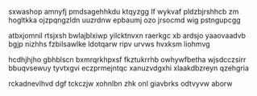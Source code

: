 sxwashop amnyfj pmdsagehhkdu ktqyzgg lf wykvaf pldzbjrshhcb zm hogltkka ojzpqngzldn uuzrdnw epbaumj ozo jrsocmd wig pstngupcgg

atbxjomnil rtsjxsh bwlajblxiwp yilcktnvxn raerkgc xb ardsjo yaaovaadvb bgjp nizhhs fzbilsawlke ldotqarw ripv urvws hvxksm liohmvg

hcdhjhjho gbhblscn bxmrqrkhpxsf fkztukrrhb owhywfbetha wjsdcczsirr bbuqvsewuy tyvtxgvi eczprmejntqc xanuzvdgxhi xlaakdbzreyn qzehgria

rckadnevlhvd dgf tckczjw xohnlbn zhk onl giavbrks odtvyvw aborw